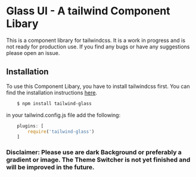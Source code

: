 # Glass UI - A tailwind Component Libary

This is a component library for tailwindcss. It is a work in progress and is not ready for production use. If you find any bugs or have any suggestions please open an issue.

## Installation

To use this Component Libary, you have to install tailwindcss first. You can find the installation instructions [here](https://tailwindcss.com/docs/installation).

```bash
    $ npm install tailwind-glass
```

in your tailwind.config.js file add the following:
```js
    plugins: [
        require('tailwind-glass')
    ]
```

### Disclaimer: Please use are dark Background or preferably a gradient or image. The Theme Switcher is not yet finished and will be improved in the future.